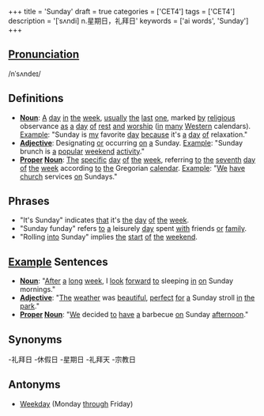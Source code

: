 +++
title = 'Sunday'
draft = true
categories = ['CET4']
tags = ['CET4']
description = '[ˈsʌndi] n.星期日，礼拜日'
keywords = ['ai words', 'Sunday']
+++

## [Pronunciation](/post/pronunciation/)
/nˈsʌndeɪ/

## Definitions
- **[Noun](/post/noun/)**: [A](/post/a/) [day](/post/day/) [in](/post/in/) [the](/post/the/) [week](/post/week/), [usually](/post/usually/) [the](/post/the/) [last](/post/last/) [one](/post/one/), marked [by](/post/by/) [religious](/post/religious/) observance [as](/post/as/) [a](/post/a/) [day](/post/day/) [of](/post/of/) [rest](/post/rest/) [and](/post/and/) [worship](/post/worship/) ([in](/post/in/) [many](/post/many/) [Western](/post/western/) calendars). [Example](/post/example/): "Sunday is [my](/post/my/) favorite [day](/post/day/) [because](/post/because/) it's [a](/post/a/) [day](/post/day/) [of](/post/of/) relaxation."
- **[Adjective](/post/adjective/)**: Designating [or](/post/or/) occurring [on](/post/on/) [a](/post/a/) Sunday. [Example](/post/example/): "Sunday brunch is [a](/post/a/) [popular](/post/popular/) [weekend](/post/weekend/) [activity](/post/activity/)."
- **[Proper](/post/proper/) [Noun](/post/noun/)**: [The](/post/the/) [specific](/post/specific/) [day](/post/day/) [of](/post/of/) [the](/post/the/) [week](/post/week/), referring [to](/post/to/) [the](/post/the/) [seventh](/post/seventh/) [day](/post/day/) [of](/post/of/) [the](/post/the/) [week](/post/week/) according [to](/post/to/) [the](/post/the/) Gregorian [calendar](/post/calendar/). [Example](/post/example/): "[We](/post/we/) [have](/post/have/) [church](/post/church/) services [on](/post/on/) Sundays."

## Phrases
- "It's Sunday" indicates [that](/post/that/) it's [the](/post/the/) [day](/post/day/) [of](/post/of/) [the](/post/the/) [week](/post/week/).
- "Sunday funday" refers [to](/post/to/) [a](/post/a/) leisurely [day](/post/day/) spent [with](/post/with/) friends [or](/post/or/) [family](/post/family/).
- "Rolling [into](/post/into/) Sunday" implies [the](/post/the/) [start](/post/start/) [of](/post/of/) [the](/post/the/) [weekend](/post/weekend/).

## [Example](/post/example/) Sentences
- **[Noun](/post/noun/)**: "[After](/post/after/) [a](/post/a/) [long](/post/long/) [week](/post/week/), I [look](/post/look/) [forward](/post/forward/) [to](/post/to/) sleeping [in](/post/in/) [on](/post/on/) Sunday mornings."
- **[Adjective](/post/adjective/)**: "[The](/post/the/) [weather](/post/weather/) was [beautiful](/post/beautiful/), [perfect](/post/perfect/) [for](/post/for/) [a](/post/a/) Sunday stroll [in](/post/in/) [the](/post/the/) [park](/post/park/)."
- **[Proper](/post/proper/) [Noun](/post/noun/)**: "[We](/post/we/) decided [to](/post/to/) [have](/post/have/) [a](/post/a/) barbecue [on](/post/on/) Sunday [afternoon](/post/afternoon/)."

## Synonyms
-礼拜日
-休假日
-星期日
-礼拜天
-宗教日

## Antonyms
- [Weekday](/post/weekday/) (Monday [through](/post/through/) Friday)
